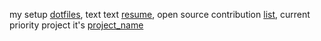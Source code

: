 my setup [dotfiles](https://github.com/waflya-xleb/dotfiles), text text [resume](https://), open source contribution [list](https://), current priority project it's [project_name](https://)
